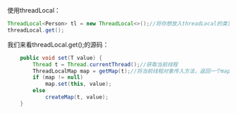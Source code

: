 使用threadLocal：

```java
ThreadLocal<Person> tl = new ThreadLocal<>();//将你想放入threadLocal的类当成泛型放进去
threadLocal.get();
```

我们来看threadLocal.get();的源码：

```java
    public void set(T value) {
        Thread t = Thread.currentThread();//获取当前线程
        ThreadLocalMap map = getMap(t);//将当前线程对象传入方法，返回一个map
        if (map != null)
            map.set(this, value);
        else
            createMap(t, value);
    }
```

